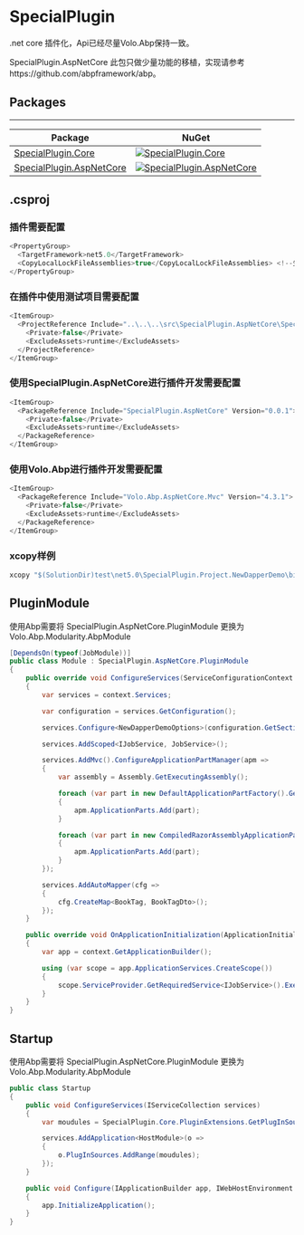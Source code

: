 # SpecialPlugin

.net core 插件化，Api已经尽量Volo.Abp保持一致。

SpecialPlugin.AspNetCore 此包只做少量功能的移植，实现请参考https://github.com/abpframework/abp。

## Packages

--------
| Package | NuGet |
| ------- | ------------ |
| [SpecialPlugin.Core](https://www.nuget.org/packages/SpecialPlugin.Core/) | [![SpecialPlugin.Core](https://img.shields.io/nuget/v/SpecialPlugin.Core.svg)](https://www.nuget.org/packages/SpecialPlugin.Core/) |
| [SpecialPlugin.AspNetCore](https://www.nuget.org/packages/SpecialPlugin.AspNetCore/) | [![SpecialPlugin.AspNetCore](https://img.shields.io/nuget/v/SpecialPlugin.AspNetCore.svg)](https://www.nuget.org/packages/SpecialPlugin.AspNetCore/) |

## .csproj

### 插件需要配置

``` csharp
<PropertyGroup>
  <TargetFramework>net5.0</TargetFramework>
  <CopyLocalLockFileAssemblies>true</CopyLocalLockFileAssemblies> <!--生成插件所需要的依赖-->
</PropertyGroup>
```

### 在插件中使用测试项目需要配置

``` csharp
<ItemGroup>
  <ProjectReference Include="..\..\..\src\SpecialPlugin.AspNetCore\SpecialPlugin.AspNetCore.csproj">
    <Private>false</Private>
    <ExcludeAssets>runtime</ExcludeAssets>
  </ProjectReference>
</ItemGroup>
```

### 使用SpecialPlugin.AspNetCore进行插件开发需要配置

```  csharp
<ItemGroup>
  <PackageReference Include="SpecialPlugin.AspNetCore" Version="0.0.1">
    <Private>false</Private>
    <ExcludeAssets>runtime</ExcludeAssets>
  </PackageReference>
</ItemGroup>
```

### 使用Volo.Abp进行插件开发需要配置

```  csharp
<ItemGroup>
  <PackageReference Include="Volo.Abp.AspNetCore.Mvc" Version="4.3.1">
    <Private>false</Private>
    <ExcludeAssets>runtime</ExcludeAssets>
  </PackageReference>
</ItemGroup>
```

### xcopy样例

``` csharp
xcopy "$(SolutionDir)test\net5.0\SpecialPlugin.Project.NewDapperDemo\bin\Debug\net5.0" "$(SolutionDir)test\net5.0\SpecialPlugin.Hosting\bin\Debug\net5.0\UnitPackages\SpecialPlugin.Project.NewDapperDemo" /S /E /Y /C /I /V /D
```

## PluginModule

使用Abp需要将 SpecialPlugin.AspNetCore.PluginModule 更换为 Volo.Abp.Modularity.AbpModule

``` csharp
[DependsOn(typeof(JobModule))]
public class Module : SpecialPlugin.AspNetCore.PluginModule
{
    public override void ConfigureServices(ServiceConfigurationContext context)
    {
        var services = context.Services;

        var configuration = services.GetConfiguration();

        services.Configure<NewDapperDemoOptions>(configuration.GetSection("NewDapperDemoOptions"));

        services.AddScoped<IJobService, JobService>();

        services.AddMvc().ConfigureApplicationPartManager(apm =>
        {
            var assembly = Assembly.GetExecutingAssembly();

            foreach (var part in new DefaultApplicationPartFactory().GetApplicationParts(assembly))
            {
                apm.ApplicationParts.Add(part);
            }

            foreach (var part in new CompiledRazorAssemblyApplicationPartFactory().GetApplicationParts(assembly))
            {
                apm.ApplicationParts.Add(part);
            }
        });

        services.AddAutoMapper(cfg =>
        {
            cfg.CreateMap<BookTag, BookTagDto>();
        });
    }

    public override void OnApplicationInitialization(ApplicationInitializationContext context)
    {
        var app = context.GetApplicationBuilder();

        using (var scope = app.ApplicationServices.CreateScope())
        {
            scope.ServiceProvider.GetRequiredService<IJobService>().Execute(null).GetAwaiter().GetResult();
        }
    }
}
```

## Startup

使用Abp需要将 SpecialPlugin.AspNetCore.PluginModule 更换为 Volo.Abp.Modularity.AbpModule

``` csharp
public class Startup
{
    public void ConfigureServices(IServiceCollection services)
    {
        var moudules = SpecialPlugin.Core.PluginExtensions.GetPlugInSources<SpecialPlugin.AspNetCore.PluginModule>();

        services.AddApplication<HostModule>(o =>
        {
            o.PlugInSources.AddRange(moudules);
        });
    }

    public void Configure(IApplicationBuilder app, IWebHostEnvironment env)
    {
        app.InitializeApplication();
    }
}
```